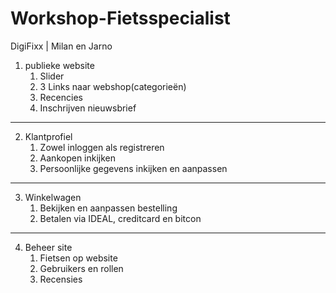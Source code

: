 # Workshop-Fietsspecialist
DigiFixx | Milan en Jarno

1. publieke website
	1. Slider
	2. 3 Links naar webshop(categorieën)
	3. Recencies
	4. Inschrijven nieuwsbrief
***
2. Klantprofiel
	1. Zowel inloggen als registreren
	2. Aankopen inkijken
	3. Persoonlijke gegevens inkijken en aanpassen
***
3. Winkelwagen
	1. Bekijken en aanpassen bestelling
	2. Betalen via IDEAL, creditcard en bitcon
*** 
4. Beheer site
	1. Fietsen op website
	2. Gebruikers en rollen
	3. Recensies
